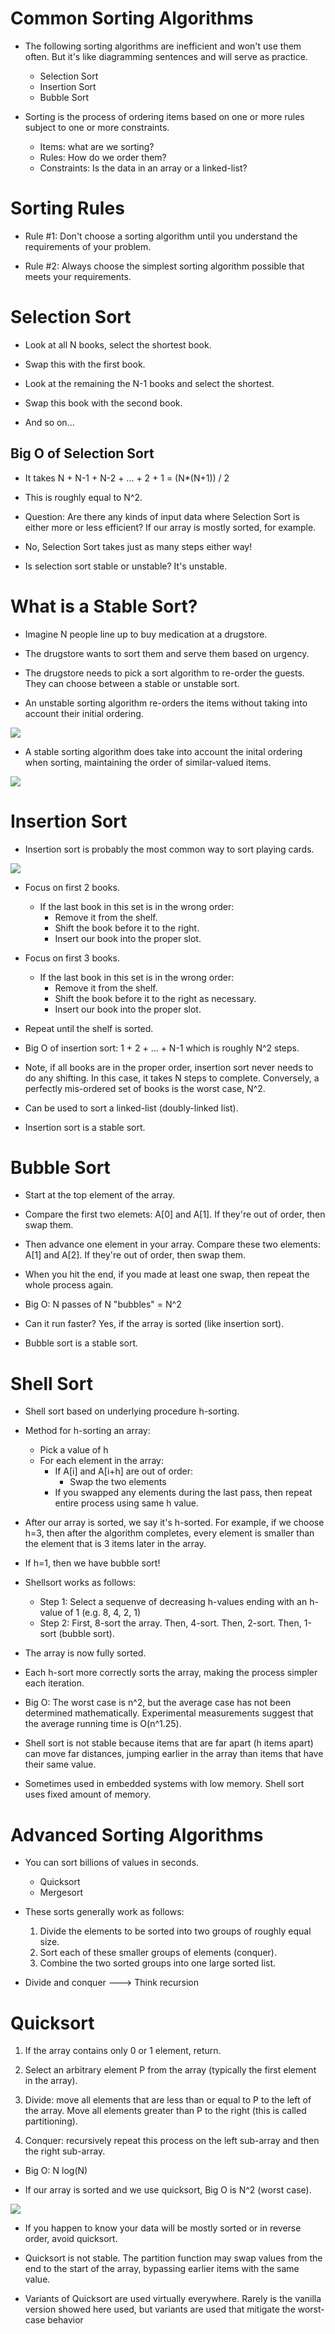 # Common Sorting Algorithms

- The following sorting algorithms are inefficient and won't use them often. But it's like diagramming sentences and will serve as practice.
    - Selection Sort
    - Insertion Sort
    - Bubble Sort

- Sorting is the process of ordering items based on one or more rules subject to one or more constraints.
    - Items: what are we sorting?
    - Rules: How do we order them?
    - Constraints: Is the data in an array or a linked-list?

# Sorting Rules

- Rule #1: Don't choose a sorting algorithm until you understand the requirements of your problem.

- Rule #2: Always choose the simplest sorting algorithm possible that meets your requirements.

# Selection Sort

- Look at all N books, select the shortest book.

- Swap this with the first book.

- Look at the remaining the N-1 books and select the shortest.

- Swap this book with the second book.

- And so on...

## Big O of Selection Sort

- It takes N + N-1 + N-2 + ... + 2 + 1 = (N*(N+1)) / 2

- This is roughly equal to N^2.

- Question: Are there any kinds of input data where Selection Sort is either more or less efficient? If our array is mostly sorted, for example.

- No, Selection Sort takes just as many steps either way!

- Is selection sort stable or unstable? It's unstable.

# What is a Stable Sort?

- Imagine N people line up to buy medication at a drugstore.

- The drugstore wants to sort them and serve them based on urgency.

- The drugstore needs to pick a sort algorithm to re-order the guests. They can choose between a stable or unstable sort.

- An unstable sorting algorithm re-orders the items without taking into account their initial ordering.

<img src="./img/unstable-sort.jpeg"/>

- A stable sorting algorithm does take into account the inital ordering when sorting, maintaining the order of similar-valued items.

<img src="./img/stable-sort.jpeg"/>


# Insertion Sort

- Insertion sort is probably the most common way to sort playing cards.

<img src="./img/books.jpeg"/>

- Focus on first 2 books.
    - If the last book in this set is in the wrong order:
        - Remove it from the shelf.
        - Shift the book before it to the right.
        - Insert our book into the proper slot.

- Focus on first 3 books.
    - If the last book in this set is in the wrong order:
        - Remove it from the shelf.
        - Shift the book before it to the right as necessary.
        - Insert our book into the proper slot.

- Repeat until the shelf is sorted.

- Big O of insertion sort: 1 + 2 + ... + N-1 which is roughly N^2 steps.

- Note, if all books are in the proper order, insertion sort never needs to do any shifting.
In this case, it takes N steps to complete. Conversely, a perfectly mis-ordered set of books is the worst case, N^2.

- Can be used to sort a linked-list (doubly-linked list).

- Insertion sort is a stable sort.

# Bubble Sort

- Start at the top element of the array.

- Compare the first two elemets: A[0] and A[1]. If they're out of order, then swap them.

- Then advance one element in your array. Compare these two elements: A[1] and A[2]. If they're out of order, then swap them.

- When you hit the end, if you made at least one swap, then repeat the whole process again.

- Big O: N passes of N "bubbles" = N^2

- Can it run faster? Yes, if the array is sorted (like insertion sort).

- Bubble sort is a stable sort.

# Shell Sort

- Shell sort based on underlying procedure h-sorting.

- Method for h-sorting an array:

    - Pick a value of h
    - For each element in the array:
        - If A[i] and A[i+h] are out of order:
            - Swap the two elements
        - If you swapped any elements during the last pass, then repeat entire process using same h value.

- After our array is sorted, we say it's h-sorted. For example, if we choose h=3, then after the algorithm completes, every element is smaller than the element that is 3 items later in the array.

- If h=1, then we have bubble sort!

- Shellsort works as follows:

    - Step 1: Select a sequenve of decreasing h-values ending with an h-value of 1 (e.g. 8, 4, 2, 1)
    - Step 2: First, 8-sort the array. Then, 4-sort. Then, 2-sort. Then, 1-sort (bubble sort).

- The array is now fully sorted.

- Each h-sort more correctly sorts the array, making the process simpler each iteration.

- Big O: The worst case is n^2, but the average case has not been determined mathematically. Experimental measurements suggest that the average running time is O(n^1.25). 

- Shell sort is not stable because items that are far apart (h items apart) can move far distances, jumping earlier in the array than items that have their same value.

- Sometimes used in embedded systems with low memory. Shell sort uses fixed amount of memory.

# Advanced Sorting Algorithms

- You can sort billions of values in seconds.
    - Quicksort
    - Mergesort

- These sorts generally work as follows:

    1. Divide the elements to be sorted into two groups of roughly equal size.
    2. Sort each of these smaller groups of elements (conquer).
    3. Combine the two sorted groups into one large sorted list.

- Divide and conquer ---> Think recursion

# Quicksort

1. If the array contains only 0 or 1 element, return.

2. Select an arbitrary element P from the array (typically the first element in the array).

3. Divide: move all elements that are less than or equal to P to the left of the array. Move all elements greater than P to the right (this is called partitioning).

4. Conquer: recursively repeat this process on the left sub-array and then the right sub-array.

- Big O: N log(N)

- If our array is sorted and we use quicksort, Big O is N^2 (worst case).

<img src="./img/worst-case-quicksort.jpeg"/>

- If you happen to know your data will be mostly sorted or in reverse order, avoid quicksort.

- Quicksort is not stable. The partition function may swap values from the end to the start of the array, bypassing earlier items with the same value.

- Variants of Quicksort are used virtually everywhere. Rarely is the vanilla version showed here used, but variants are used that mitigate the worst-case behavior
